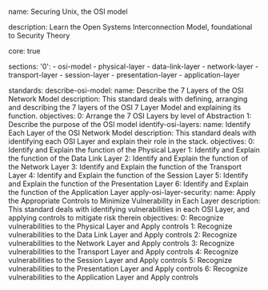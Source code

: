 name: Securing Unix, the OSI model

description: Learn the Open Systems Interconnection Model, foundational to Security Theory

core: true

sections:
'0': - osi-model - physical-layer - data-link-layer - network-layer - transport-layer - session-layer - presentation-layer - application-layer

standards:
describe-osi-model:
name: Describe the 7 Layers of the OSI Network Model
description: This standard deals with defining, arranging and describing the 7 layers of the OSI 7 Layer Model and explaining its function.
objectives:
0: Arrange the 7 OSI Layers by level of Abstraction
1: Describe the purpose of the OSI model
identify-osi-layers:
name: Identify Each Layer of the OSI Network Model
description: This standard deals with identifying each OSI Layer and explain their role in the stack.
objectives:
0: Identify and Explain the function of the Physical Layer
1: Identify and Explain the function of the Data Link Layer
2: Identify and Explain the function of the Network Layer
3: Identify and Explain the function of the Transport Layer
4: Identify and Explain the function of the Session Layer
5: Identify and Explain the function of the Presentation Layer
6: Identify and Explain the function of the Application Layer
apply-osi-layer-security:
name: Apply the Appropriate Controls to Minimize Vulnerability in Each Layer
description: This standard deals with identifying vulnerabilities in each OSI Layer, and applying controls to mitigate risk therein
objectives:
0: Recognize vulnerabilities to the Physical Layer and Apply controls
1: Recognize vulnerabilities to the Data Link Layer and Apply controls
2: Recognize vulnerabilities to the Network Layer and Apply controls
3: Recognize vulnerabilities to the Transport Layer and Apply controls
4: Recognize vulnerabilities to the Session Layer and Apply controls
5: Recognize vulnerabilities to the Presentation Layer and Apply controls
6: Recognize vulnerabilities to the Application Layer and Apply controls
